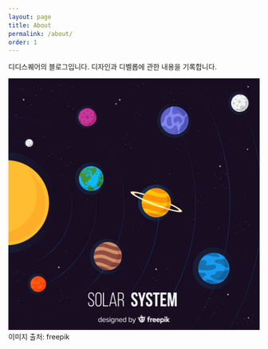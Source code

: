 ```yaml
---
layout: page
title: About
permalink: /about/
order: 1
---
```


디디스퀘어의 블로그입니다. 디자인과 디벨롭에 관한 내용을 기록합니다.

![solar system](/images/site/solar.jpg)
이미지 출처: freepik
